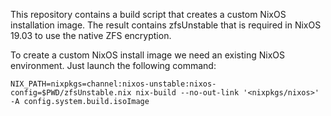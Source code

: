 This repository contains a build script that creates a custom NixOS installation image. The result contains zfsUnstable that is required in NixOS 19.03 to use the native ZFS encryption.

To create a custom NixOS install image we need an existing NixOS environment. Just launch the following command:

```
NIX_PATH=nixpkgs=channel:nixos-unstable:nixos-config=$PWD/zfsUnstable.nix nix-build --no-out-link '<nixpkgs/nixos>' -A config.system.build.isoImage
```

